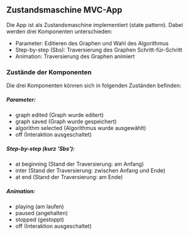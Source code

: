 ## Zustandsmaschine MVC-App
Die App ist als Zustandsmaschine implementiert (state pattern). Dabei werden drei Komponenten unterschieden:

- Parameter: Editieren des Graphen und Wahl des Algorithmus
- Step-by-step (Sbs): Traversierung des Graphen Schritt-für-Schritt 
- Animation: Traversierung des Graphen animiert

### Zustände der Komponenten
Die drei Komponenten können sich in folgenden Zuständen befinden:

##### Parameter: 

 - graph edited (Graph wurde editert)
 - graph saved (Graph wurde gespeichert)
 - algorithm selected (Algorithmus wurde ausgewählt)
 - off (Interaktion ausgeschaltet)

##### Step-by-step (kurz 'Sbs'):

 - at beginning (Stand der Traversierung: am Anfang)
 - inter (Stand der Traversierung: zwischen Anfang und Ende)
 - at end (Stand der Traversierung: am Ende)

##### Animation: 

 - playing (am laufen)
 - paused (angehalten)
 - stopped (gestoppt)
 - off (Interaktion ausgeschaltet)
